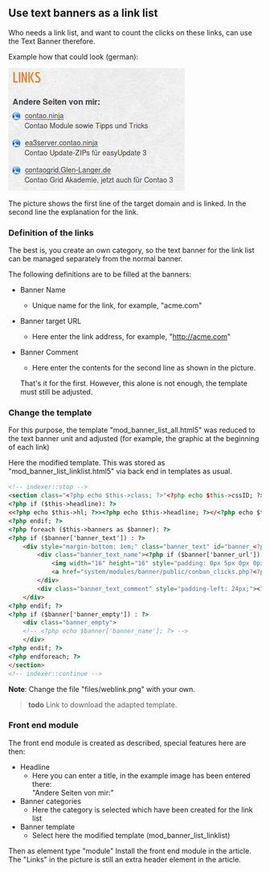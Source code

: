 ## Use text banners as a link list

Who needs a link list, and want to count the clicks on these links,
can use the Text Banner therefore.

Example how that could look (german):

![Example link list](images/banner_de_linkliste.jpg)

The picture shows the first line of the target domain and is linked.
In the second line the explanation for the link.


### Definition of the links


The best is,  you create an own category, so the text banner for  the link list  
can be managed separately from the normal banner.

The following definitions are to be filled at the banners:

* Banner Name
  * Unique name for the link, for example, "acme.com"
* Banner target URL
  * Here enter the link address, for example, "http://acme.com"
* Banner Comment
  * Here enter the contents for the second line as shown in the picture.

  That's it for the first. However, this alone is not enough, the template must
  still be adjusted.


### Change the template

For this purpose, the template "mod_banner_list_all.html5" was reduced to the
text banner unit and adjusted (for example, the graphic at the beginning of each link)

Here the modified template. This was stored as "mod_banner_list_linklist.html5"
via back end in templates as usual.

```html
<!-- indexer::stop -->
<section class="<?php echo $this->class; ?>"<?php echo $this->cssID; ?><?php if ($this->style): ?> style="<?php echo $this->style; ?>"<?php endif; ?>>
<?php if ($this->headline): ?>
<<?php echo $this->hl; ?>><?php echo $this->headline; ?></<?php echo $this->hl; ?>>
<?php endif; ?>
<?php foreach ($this->banners as $banner): ?>
<?php if ($banner['banner_text']) : ?>
    <div style="margin-bottom: 1em;" class="banner_text" id="banner_<?php echo $banner['banner_id']; ?>">
    	<div class="banner_text_name"><?php if ($banner['banner_url']): ?>
    		<img width="16" height="16" style="padding: 0px 5px 0px 0px; margin: 0;" alt="Link" src="files/weblink.png">
			<a href="system/modules/banner/public/conban_clicks.php?<?php echo $banner['banner_key'].$banner['banner_id']; ?>" <?php echo $banner['banner_target']; ?> title="<?php echo $banner['banner_name']; ?>" ><?php endif; ?><?php echo $banner['banner_name']; ?><?php if ($banner['banner_url']): ?></a><?php endif; ?>
		</div>
    	<div class="banner_text_comment" style="padding-left: 24px;"><?php echo $banner['banner_comment']; ?></div>
    </div>
<?php endif; ?>
<?php if ($banner['banner_empty']) : ?>
	<div class="banner_empty">
	<!-- <?php echo $banner['banner_name']; ?> -->
	</div>
<?php endif; ?>
<?php endforeach; ?>
</section>
<!-- indexer::continue -->
```

**Note**: Change the file "files/weblink.png" with your own.

> **todo** Link to download the adapted template.


### Front end module

The front end module is created as described, special features here are then:

* Headline
  * Here you can enter a title, in the example image has been entered there:<br>
  "Andere Seiten von mir:"
* Banner categories
  * Here the category is selected which have been created for the link list
* Banner template
  * Select here the modified template (mod_banner_list_linklist)

Then as element type "module" Install the front end module in the article.
The "Links" in the picture is still an extra header element in the article.

